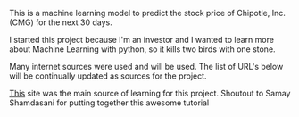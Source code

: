 This is a machine learning model to predict the stock price of Chipotle, Inc. (CMG) for the next 30 days. 

I started this project because I'm an investor and I wanted to learn more about Machine Learning with python, so it kills two birds with one stone. 

Many internet sources were used and will be used. The list of URL's below will be continually updated as sources for the project. 

[This](https://enlight.nyc/stock-market-prediction) site was the main source of learning for this project. 
Shoutout to Samay Shamdasani for putting together this awesome tutorial 






